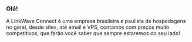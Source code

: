 ### Olá!

A LinkWave Connect é uma empresa brasileira e paulista de hospedagens no geral, desde sites, até email e VPS, contamos com preços muito competitivos, que farão você saber que sempre estaremos do seu lado!
